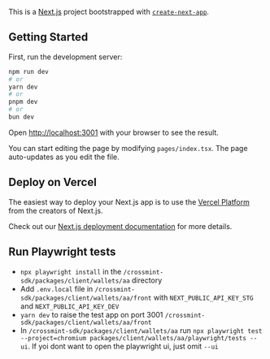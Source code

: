 This is a [Next.js](https://nextjs.org/) project bootstrapped with [`create-next-app`](https://github.com/vercel/next.js/tree/canary/packages/create-next-app).

## Getting Started

First, run the development server:

```bash
npm run dev
# or
yarn dev
# or
pnpm dev
# or
bun dev
```

Open [http://localhost:3001](http://localhost:3001) with your browser to see the result.

You can start editing the page by modifying `pages/index.tsx`. The page auto-updates as you edit the file.

## Deploy on Vercel

The easiest way to deploy your Next.js app is to use the [Vercel Platform](https://vercel.com/new?utm_medium=default-template&filter=next.js&utm_source=create-next-app&utm_campaign=create-next-app-readme) from the creators of Next.js.

Check out our [Next.js deployment documentation](https://nextjs.org/docs/deployment) for more details.

## Run Playwright tests

-   `npx playwright install` in the `/crossmint-sdk/packages/client/wallets/aa` directory
-   Add `.env.local` file in `/crossmint-sdk/packages/client/wallets/aa/front` with `NEXT_PUBLIC_API_KEY_STG` and `NEXT_PUBLIC_API_KEY_DEV`
-   `yarn dev` to raise the test app on port 3001 `/crossmint-sdk/packages/client/wallets/aa/front`
-   In `/crossmint-sdk/packages/client/wallets/aa` run `npx playwright test --project=chromium packages/client/wallets/aa/playwright/tests --ui`. If yoi dont want to open the playwright ui, just omit `--ui`

